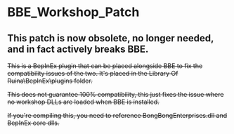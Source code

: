 # BBE_Workshop_Patch
## This patch is now obsolete, no longer needed, and in fact actively breaks BBE.
~~This is a BepInEx plugin that can be placed alongside BBE to fix the compatibility issues of the two.
It's placed in the Library Of Ruina\BepInEx\plugins folder.~~

~~This does not guarantee 100% compatibility, this just fixes the issue where no workshop DLLs are loaded when BBE is installed.~~

~~If you're compiling this, you need to reference BongBongEnterprises.dll and BepInEx core dlls.~~
